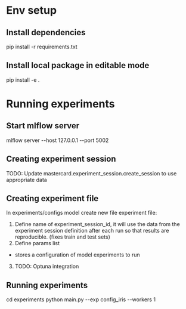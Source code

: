 # Env setup

## Install dependencies

pip install -r requirements.txt


## Install local package in editable mode

pip install -e .


# Running experiments

## Start mlflow server
mlflow server --host 127.0.0.1 --port 5002

## Creating experiment session

TODO: Update mastercard.experiment_session.create_session to use appropriate data

## Creating experiment file

In experiments/configs model create new file experiment file:
1. Define name of experiment_session_id, it will use the data from the experiment session definition after each run so that results are reproducible. (fixes train and test sets)
2. Define params list
- stores a configuration of model experiments to run
3. TODO: Optuna integration


## Running experiments
cd experiments
python main.py --exp config_iris --workers 1